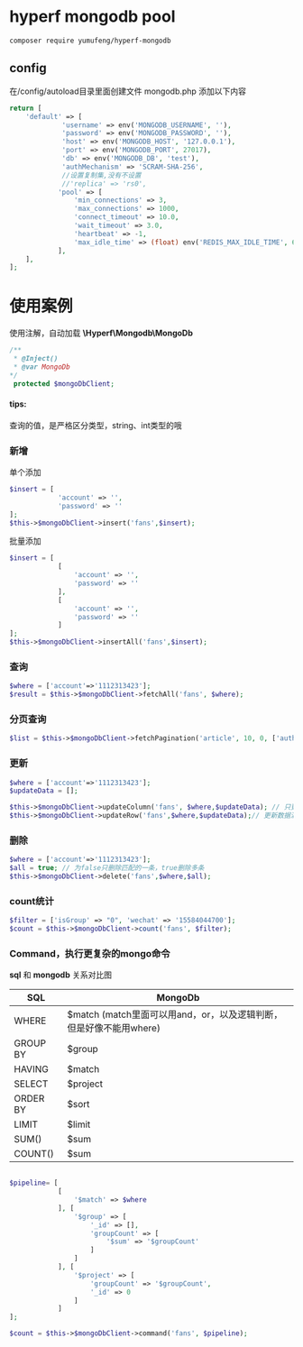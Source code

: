# hyperf mongodb pool

```
composer require yumufeng/hyperf-mongodb
```

## config 
在/config/autoload目录里面创建文件 mongodb.php
添加以下内容
```php
return [
    'default' => [
             'username' => env('MONGODB_USERNAME', ''),
             'password' => env('MONGODB_PASSWORD', ''),
             'host' => env('MONGODB_HOST', '127.0.0.1'),
             'port' => env('MONGODB_PORT', 27017),
             'db' => env('MONGODB_DB', 'test'),
             'authMechanism' => 'SCRAM-SHA-256',
             //设置复制集,没有不设置
             //'replica' => 'rs0',
            'pool' => [
                'min_connections' => 3,
                'max_connections' => 1000,
                'connect_timeout' => 10.0,
                'wait_timeout' => 3.0,
                'heartbeat' => -1,
                'max_idle_time' => (float) env('REDIS_MAX_IDLE_TIME', 60),
            ],
    ],
];
```


# 使用案例

使用注解，自动加载 
**\Hyperf\Mongodb\MongoDb** 
```php
/**
 * @Inject()
 * @var MongoDb
*/
 protected $mongoDbClient;
```

#### **tips:** 
查询的值，是严格区分类型，string、int类型的哦

### 新增

单个添加
```php
$insert = [
            'account' => '',
            'password' => ''
];
$this->$mongoDbClient->insert('fans',$insert);
```

批量添加
```php
$insert = [
            [
                'account' => '',
                'password' => ''
            ],
            [
                'account' => '',
                'password' => ''
            ]
];
$this->$mongoDbClient->insertAll('fans',$insert);
```

### 查询

```php
$where = ['account'=>'1112313423'];
$result = $this->$mongoDbClient->fetchAll('fans', $where);
```

### 分页查询
```php
$list = $this->$mongoDbClient->fetchPagination('article', 10, 0, ['author' => $author]);
```

### 更新
```php
$where = ['account'=>'1112313423'];
$updateData = [];

$this->$mongoDbClient->updateColumn('fans', $where,$updateData); // 只更新数据满足$where的行的列信息中在$newObject中出现过的字段
$this->$mongoDbClient->updateRow('fans',$where,$updateData);// 更新数据满足$where的行的信息成$newObject
```
### 删除

```php
$where = ['account'=>'1112313423'];
$all = true; // 为false只删除匹配的一条，true删除多条
$this->$mongoDbClient->delete('fans',$where,$all);
```

### count统计

```php
$filter = ['isGroup' => "0", 'wechat' => '15584044700'];
$count = $this->$mongoDbClient->count('fans', $filter);
```



### Command，执行更复杂的mongo命令

**sql** 和 **mongodb** 关系对比图

|   SQL  | MongoDb |
| --- | --- |
|   WHERE  |  $match (match里面可以用and，or，以及逻辑判断，但是好像不能用where)  |
|   GROUP BY  | $group  |
|   HAVING  |  $match |
|   SELECT  |  $project  |
|   ORDER BY  |  $sort |
|   LIMIT  |  $limit |
|   SUM()  |  $sum |
|   COUNT()  |  $sum |

```php

$pipeline= [
            [
                '$match' => $where
            ], [
                '$group' => [
                    '_id' => [],
                    'groupCount' => [
                        '$sum' => '$groupCount'
                    ]
                ]
            ], [
                '$project' => [
                    'groupCount' => '$groupCount',
                    '_id' => 0
                ]
            ]
];

$count = $this->$mongoDbClient->command('fans', $pipeline);
```